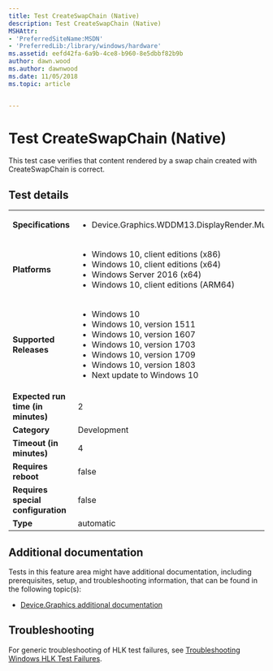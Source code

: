```yaml
---
title: Test CreateSwapChain (Native)
description: Test CreateSwapChain (Native)
MSHAttr:
- 'PreferredSiteName:MSDN'
- 'PreferredLib:/library/windows/hardware'
ms.assetid: eefd42fa-6a9b-4ce8-b960-8e5dbbf82b9b
author: dawn.wood
ms.author: dawnwood
ms.date: 11/05/2018
ms.topic: article


---
```


# <span id="p_hlk_test.85978b6f-70ce-4ff1-8c53-825f1fe54608"></span>Test CreateSwapChain (Native)


This test case verifies that content rendered by a swap chain created with CreateSwapChain is correct.

## Test details

|||
|---|---|
| **Specifications**  | <ul><li>Device.Graphics.WDDM13.DisplayRender.MultiPlaneOverlaySupport</li></ul> |  
| **Platforms**   | <ul><li>Windows 10, client editions (x86)</li><li>Windows 10, client editions (x64)</li><li>Windows Server 2016 (x64)</li><li>Windows 10, client editions (ARM64)</li></ul> |
| **Supported Releases** | <ul><li>Windows 10</li><li>Windows 10, version 1511</li><li>Windows 10, version 1607</li><li>Windows 10, version 1703</li><li>Windows 10, version 1709</li><li>Windows 10, version 1803</li><li>Next update to Windows 10</li></ul> |
|**Expected run time (in minutes)**| 2 |
|**Category**| Development |
|**Timeout (in minutes)**| 4 |
|**Requires reboot**| false |
|**Requires special configuration**| false |
|**Type**| automatic |



## <span id="Additional_documentation"></span><span id="additional_documentation"></span><span id="ADDITIONAL_DOCUMENTATION"></span>Additional documentation


Tests in this feature area might have additional documentation, including prerequisites, setup, and troubleshooting information, that can be found in the following topic(s):

-   [Device.Graphics additional documentation](device-graphics-additional-documentation.md)

## <span id="Troubleshooting"></span><span id="troubleshooting"></span><span id="TROUBLESHOOTING"></span>Troubleshooting


For generic troubleshooting of HLK test failures, see [Troubleshooting Windows HLK Test Failures](../user/troubleshooting-windows-hlk-test-failures.md).










